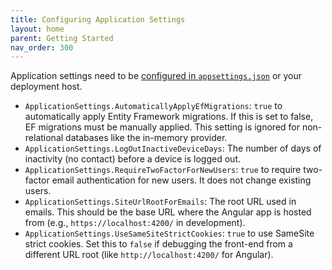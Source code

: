 ```yaml
---
title: Configuring Application Settings
layout: home
parent: Getting Started
nav_order: 300
---
```


Application settings need to be [configured in `appsettings.json`](./application-configuration) or your deployment host.

- `ApplicationSettings.AutomaticallyApplyEfMigrations`: `true` to automatically apply Entity Framework migrations. If this is set to false, EF migrations must be manually applied. This setting is ignored for non-relational databases like the in-memory provider.
- `ApplicationSettings.LogOutInactiveDeviceDays`: The number of days of inactivity (no contact) before a device is logged out.
- `ApplicationSettings.RequireTwoFactorForNewUsers`: `true` to require two-factor email authentication for new users. It does not change existing users.
- `ApplicationSettings.SiteUrlRootForEmails`: The root URL used in emails. This should be the base URL where the Angular app is hosted from (e.g., `https://localhost:4200/` in development).
- `ApplicationSettings.UseSameSiteStrictCookies`: `true` to use SameSite strict cookies. Set this to `false` if debugging the front-end from a different URL root (like `http://localhost:4200/` for Angular).
